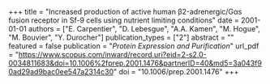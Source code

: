 +++
title = "Increased production of active human β<inf>2</inf>-adrenergic/G<inf>αs</inf> fusion receptor in Sf-9 cells using nutrient limiting conditions"
date = 2001-01-01
authors = ["E. Carpentier", "D. Lebesgue", "A.A. Kamen", "M. Hogue", "M. Bouvier", "Y. Durocher"]
publication_types = ["2"]
abstract = ""
featured = false
publication = "*Protein Expression and Purification*"
url_pdf = "https://www.scopus.com/inward/record.uri?eid=2-s2.0-0034811683&doi=10.1006%2fprep.2001.1476&partnerID=40&md5=3a043f90ad29ad9bac0ee547a2314c30"
doi = "10.1006/prep.2001.1476"
+++

